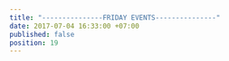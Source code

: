 ```yaml
---
title: "---------------FRIDAY EVENTS---------------"
date: 2017-07-04 16:33:00 +07:00
published: false
position: 19
---
```


